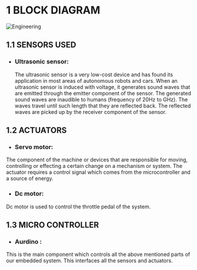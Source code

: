 # 1 BLOCK DIAGRAM

![Engineering](https://user-images.githubusercontent.com/98951784/155894098-05041be7-d8e9-41f0-bc86-358f23f823f7.jpg)

## 1.1 SENSORS USED
- ### Ultrasonic sensor:
  The ultrasonic sensor is a very low-cost device and has found its application in most areas of autonomous robots and cars. When an ultrasonic sensor is induced with voltage, it generates sound waves that are emitted through the emitter component of the sensor. The generated sound waves are inaudible to humans (frequency of 20Hz to GHz). The waves travel until such length that they are reflected back. The reflected waves are picked up by the receiver component of the sensor.
  
## 1.2 ACTUATORS
- ### Servo motor:
The component of the machine or devices that are responsible for moving, controlling or effecting a certain change on a mechanism or system. The actuator requires a control signal which comes from the microcontroller and a source of energy.
- ### Dc motor:
Dc motor is used to control the throttle pedal of the system.

## 1.3 MICRO CONTROLLER
- ### Aurdino : 
This is the main component which controls all the above mentioned parts of our embedded system. This interfaces all the sensors and actuators. 



